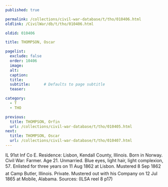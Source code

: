 ```yaml
---
published: true

permalink: /collections/civil-war-database/t/tho/010406.html
oldlink: /CivilWar/db/t/tho/010406.html

oldid: 010406

title: THOMPSON, Oscar

pagelist:
  exclude: false
  order: 10406
  image: 
  alt:
  caption:
  title:
  subtitle:      # Defaults to page subtitle
  teaser:

category: 
  - T 
  - THO

previous:
  title: THOMPSON, Orfin
  url: /collections/civil-war-database/t/tho/010405.html  
next:
  title: THOMPSON, Oscar
  url: /collections/civil-war-database/t/tho/010407.html   
---
```

IL 91st Inf Co E. Residence: Lisbon, Kendall County, Illinois. Born in Norway. Civil War: Farmer. Age 21. Unmarried. Blue eyes, light hair, light complexion, 5&#146;7&#148;. Enlisted for three years on 11 Aug 1862 at Lisbon. Mustered 8 Sep 1862 at Camp Butler, Illinois. Private. Mustered out with his Company on 12 Jul 1865 at Mobile, Alabama. Sources: (ILSA reel 8 p17)